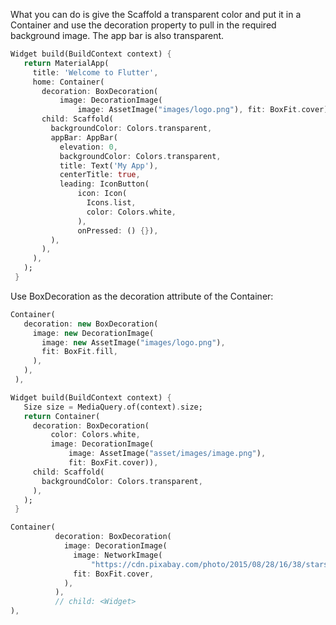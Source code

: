 
 What you can do is give the Scaffold a transparent color and put it in a Container and use the decoration property to pull in the required background image. The app bar is also transparent.

 ```dart
Widget build(BuildContext context) {
    return MaterialApp(
      title: 'Welcome to Flutter',
      home: Container(
        decoration: BoxDecoration(
            image: DecorationImage(
                image: AssetImage("images/logo.png"), fit: BoxFit.cover)),
        child: Scaffold(
          backgroundColor: Colors.transparent,
          appBar: AppBar(
            elevation: 0,
            backgroundColor: Colors.transparent,
            title: Text('My App'),
            centerTitle: true,
            leading: IconButton(
                icon: Icon(
                  Icons.list,
                  color: Colors.white,
                ),
                onPressed: () {}),
          ),
        ),
      ),
    );
  }
 ```

Use BoxDecoration as the decoration attribute of the Container:
 ```dart
Container(
    decoration: new BoxDecoration(
      image: new DecorationImage(
        image: new AssetImage("images/logo.png"),
        fit: BoxFit.fill,
      ),
    ),
  ),
 ```

 ```dart
Widget build(BuildContext context) {
    Size size = MediaQuery.of(context).size;
    return Container(
      decoration: BoxDecoration(
          color: Colors.white,
          image: DecorationImage(
              image: AssetImage("asset/images/image.png"),
              fit: BoxFit.cover)),
      child: Scaffold(
        backgroundColor: Colors.transparent,
      ),
    );
  }
 ```


```dart
Container(
          decoration: BoxDecoration(
            image: DecorationImage(
              image: NetworkImage(
                  "https://cdn.pixabay.com/photo/2015/08/28/16/38/stars-912134_960_720.jpg"),
              fit: BoxFit.cover,
            ),
          ),
          // child: <Widget>
),
```
